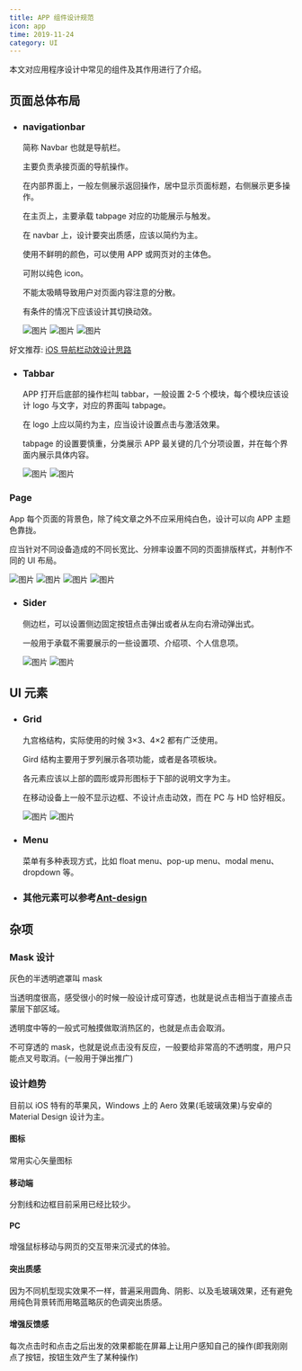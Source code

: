 ```yaml
---
title: APP 组件设计规范
icon: app
time: 2019-11-24
category: UI
---
```


本文对应用程序设计中常见的组件及其作用进行了介绍。

<!-- more -->

## 页面总体布局

- ### navigationbar

  简称 Navbar 也就是导航栏。

  主要负责承接页面的导航操作。

  在内部界面上，一般左侧展示返回操作，居中显示页面标题，右侧展示更多操作。

  在主页上，主要承载 tabpage 对应的功能展示与触发。

  在 navbar 上，设计要突出质感，应该以简约为主。

  使用不鲜明的颜色，可以使用 APP 或网页对的主体色。

  可附以纯色 icon。

  不能太吸睛导致用户对页面内容注意的分散。

  有条件的情况下应该设计其切换动效。

  ![图片](./assets/navbar1.jpg)
  ![图片](./assets/navbar2.jpg)
  ![图片](./assets/navbar3.jpg)

好文推荐: [iOS 导航栏动效设计思路](https://www.jianshu.com/p/6037e4f79f4d)

- ### Tabbar

  APP 打开后底部的操作栏叫 tabbar，一般设置 2-5 个模块，每个模块应该设计 logo 与文字，对应的界面叫 tabpage。

  在 logo 上应以简约为主，应当设计设置点击与激活效果。

  tabpage 的设置要慎重，分类展示 APP 最关键的几个分项设置，并在每个界面内展示具体内容。

  ![图片](./assets/tab1.jpg)
  ![图片](./assets/tab2.jpg)

### Page

App 每个页面的背景色，除了纯文章之外不应采用纯白色，设计可以向 APP 主题色靠拢。

应当针对不同设备造成的不同长宽比、分辨率设置不同的页面排版样式，并制作不同的 UI 布局。

![图片](./assets/pc.png)
![图片](./assets/phone.png)
![图片](./assets/phone1.png)
![图片](./assets/phone2.png)

- ### Sider

  侧边栏，可以设置侧边固定按钮点击弹出或者从左向右滑动弹出式。

  一般用于承载不需要展示的一些设置项、介绍项、个人信息项。

  ![图片](./assets/sider1.jpg)
  ![图片](./assets/sider2.png)

## UI 元素

- ### Grid

  九宫格结构，实际使用的时候 3×3、4×2 都有广泛使用。

  Gird 结构主要用于罗列展示各项功能，或者是各项板块。

  各元素应该以上部的圆形或异形图标于下部的说明文字为主。

  在移动设备上一般不显示边框、不设计点击动效，而在 PC 与 HD 恰好相反。

  ![图片](./assets/grid1.jpg)
  ![图片](./assets/grid2.jpg)

- ### Menu

  菜单有多种表现方式，比如 float menu、pop-up menu、modal menu、dropdown 等。

- ### 其他元素可以参考[Ant-design](https://vue.ant.design/docs/vue/introduce-cn/)

## 杂项

### Mask 设计

灰色的半透明遮罩叫 mask

当透明度很高，感受很小的时候一般设计成可穿透，也就是说点击相当于直接点击蒙层下部区域。

透明度中等的一般式可触摸做取消热区的，也就是点击会取消。

不可穿透的 mask，也就是说点击没有反应，一般要给非常高的不透明度，用户只能点叉号取消。(一般用于弹出推广)

### 设计趋势

目前以 iOS 特有的苹果风，Windows 上的 Aero 效果(毛玻璃效果)与安卓的 Material Design 设计为主。

#### 图标

常用实心矢量图标

#### 移动端

分割线和边框目前采用已经比较少。

#### PC

增强鼠标移动与网页的交互带来沉浸式的体验。

#### 突出质感

因为不同机型现实效果不一样，普遍采用圆角、阴影、以及毛玻璃效果，还有避免用纯色背景转而用略蓝略灰的色调突出质感。

#### 增强反馈感

每次点击时和点击之后出发的效果都能在屏幕上让用户感知自己的操作(即我刚刚点了按钮，按钮生效产生了某种操作)
